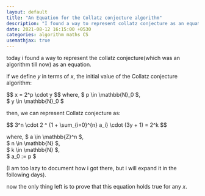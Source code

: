 ```yaml
---
layout: default
title: "An Equation for the Collatz conjecture algorithm"
description: "I found a way to represent collatz conjecture as an equation"
date: 2021-08-12 16:15:00 +0530
categories: algorithm maths CS
usemathjax: true
---
```


today i found a way to represent the collatz conjecture(which was an algorithm till now) as an equation.

if we define $y$ in terms of $x$, the initial value of the Collatz conjecture algorithm:

<div>
$$ x = 2^p \cdot y $$
where,
     $ p \in \mathbb{N}_0 $,<br/>
     $ y \in \mathbb{N}_0 $ <br/>
</div>

then, we can represent Collatz conjecture as:

<div>
$$ 3^n \cdot 2 ^ {1 + \sum_{i=0}^{n} a_i} \cdot (3y + 1) = 2^k $$

where,
     $ a \in \mathbb{Z}^n $,<br/>
     $ n \in \mathbb{N} $,  <br/>
     $ k \in \mathbb{N} $,  <br/>
     $ a_0 := p $
</div>

(I am too lazy to document how i got there, but i will expand it in the following days).

now the only thing left is to prove that this equation holds true for any $x$.

